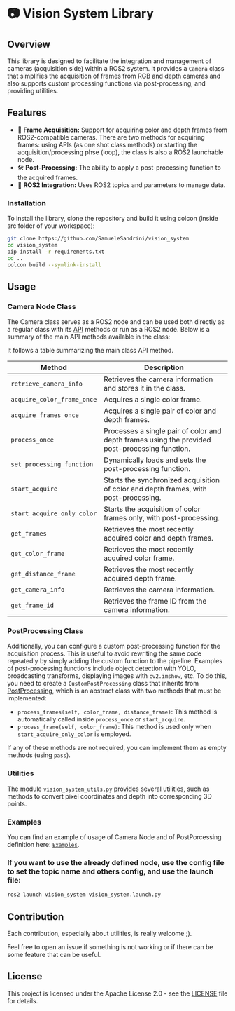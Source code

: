 # 📷 Vision System Library

## Overview

This library is designed to facilitate the integration and management of cameras (acquisition side) within a ROS2 system. It provides a `Camera` class that simplifies the acquisition of frames from RGB and depth cameras and also supports custom processing functions via post-processing, and providing utilities.

## Features

- 🎥 **Frame Acquisition:** Support for acquiring color and depth frames from ROS2-compatible cameras. There are two methods for acquiring frames: using APIs (as one shot class methods) or starting the acquisition/processing phse (loop), the class is also a ROS2 launchable node.
- 🛠️ **Post-Processing:** The ability to apply a post-processing function to the acquired frames.
- 🔧 **ROS2 Integration:** Uses ROS2 topics and parameters to manage data.

### Installation

To install the library, clone the repository and build it using colcon (inside src folder of your workspace):

```bash
git clone https://github.com/SamueleSandrini/vision_system
cd vision_system
pip install -r requirements.txt
cd ..
colcon build --symlink-install
```

## Usage

### Camera Node Class
The Camera class serves as a ROS2 node and can be used both directly as a regular class with its [API](https://jrl-cari-cnr-unibs.github.io/vision_system/) methods or run as a ROS2 node. Below is a summary of the main API methods available in the class:

It follows a table summarizing the main class API method.

| Method                          | Description                                                                                                           |
|---------------------------------|-----------------------------------------------------------------------------------------------------------------------|
| `retrieve_camera_info`          | Retrieves the camera information and stores it in the class.                                                           |
| `acquire_color_frame_once`      | Acquires a single color frame.                                                                                        |
| `acquire_frames_once`           | Acquires a single pair of color and depth frames.                                                                      |
| `process_once`                  | Processes a single pair of color and depth frames using the provided post-processing function.                         |
| `set_processing_function`       | Dynamically loads and sets the post-processing function.                                                                |
| `start_acquire`                 | Starts the synchronized acquisition of color and depth frames, with post-processing.                                   |
| `start_acquire_only_color`      | Starts the acquisition of color frames only, with post-processing.                                                      |
| `get_frames`                    | Retrieves the most recently acquired color and depth frames.                                                            |
| `get_color_frame`               | Retrieves the most recently acquired color frame.                                                                      |
| `get_distance_frame`            | Retrieves the most recently acquired depth frame.                                                                       |
| `get_camera_info`               | Retrieves the camera information.                                                                                      |
| `get_frame_id`                  | Retrieves the frame ID from the camera information.                                                                    |

### PostProcessing Class

Additionally, you can configure a custom post-processing function for the acquisition process. This is useful to avoid rewriting the same code repeatedly by simply adding the custom function to the pipeline. Examples of post-processing functions include object detection with YOLO, broadcasting transforms, displaying images with `cv2.imshow`, etc. To do this, you need to create a `CustomPostProcessing` class that inherits from [PostProcessing](https://github.com/JRL-CARI-CNR-UNIBS/vision_system/blob/main/vision_system/post_processing.py), which is an abstract class with two methods that must be implemented:

- `process_frames(self, color_frame, distance_frame)`: This method is automatically called inside `process_once` or `start_acquire`.
- `process_frame(self, color_frame)`: This method is used only when `start_acquire_only_color` is employed.

If any of these methods are not required, you can implement them as empty methods (using `pass`).

### Utilities

The module [`vision_system_utils.py`](https://github.com/JRL-CARI-CNR-UNIBS/vision_system/blob/main/vision_system/vision_system_utils.py) provides several utilities, such as methods to convert pixel coordinates and depth into corresponding 3D points.


### Examples

You can find an example of usage of Camera Node and of PostPorcessing definition here: [`Examples`](https://github.com/JRL-CARI-CNR-UNIBS/vision_system/tree/main/examples).


### If you want to use the already defined node, use the config file to set the topic name and others config, and use the launch file:

```bash
ros2 launch vision_system vision_system.launch.py
```

## Contribution

Each contribution, especially about utilities, is really welcome ;).

Feel free to open an issue if something is not working or if there can be some feature that can be useful.

## License

This project is licensed under the Apache License 2.0 - see the [LICENSE](https://github.com/JRL-CARI-CNR-UNIBS/vision_system/blob/main/LICENSE) file for details.
